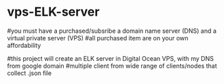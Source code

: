 # vps-ELK-server

#you must have a purchased/subsribe a domain name server (DNS) and a virtual private server (VPS)
#all purchased item are on your own affordability

#this project will create an ELK server in Digital Ocean VPS, with my DNS from google domain
#multiple client from wide range of clients/nodes that collect .json file
